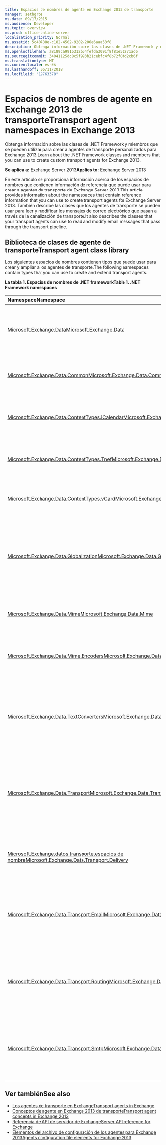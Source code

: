 ```yaml
---
title: Espacios de nombres de agente en Exchange 2013 de transporte
manager: sethgros
ms.date: 09/17/2015
ms.audience: Developer
ms.topic: overview
ms.prod: office-online-server
localization_priority: Normal
ms.assetid: 5c40788e-c182-4502-9202-206e6aaa53f8
description: Obtenga información sobre las clases de .NET Framework y miembros que se pueden utilizar para crear a agentes de transporte personalizados para Exchange 2013.
ms.openlocfilehash: a8189ca9915312b64fefda3091f8f81e51271ad6
ms.sourcegitcommit: 34041125dc8c5f993b21cebfc4f8b72f0fd2cb6f
ms.translationtype: MT
ms.contentlocale: es-ES
ms.lasthandoff: 06/11/2018
ms.locfileid: "19763378"
---
```

# <a name="transport-agent-namespaces-in-exchange-2013"></a><span data-ttu-id="2f357-103">Espacios de nombres de agente en Exchange 2013 de transporte</span><span class="sxs-lookup"><span data-stu-id="2f357-103">Transport agent namespaces in Exchange 2013</span></span>

<span data-ttu-id="2f357-104">Obtenga información sobre las clases de .NET Framework y miembros que se pueden utilizar para crear a agentes de transporte personalizados para Exchange 2013.</span><span class="sxs-lookup"><span data-stu-id="2f357-104">Learn about the .NET Framework classes and members that you can use to create custom transport agents for Exchange 2013.</span></span>
  
<span data-ttu-id="2f357-105">**Se aplica a:** Exchange Server 2013</span><span class="sxs-lookup"><span data-stu-id="2f357-105">**Applies to:** Exchange Server 2013</span></span> 
  
<span data-ttu-id="2f357-106">En este artículo se proporciona información acerca de los espacios de nombres que contienen información de referencia que puede usar para crear a agentes de transporte de Exchange Server 2013.</span><span class="sxs-lookup"><span data-stu-id="2f357-106">This article provides information about the namespaces that contain reference information that you can use to create transport agents for Exchange Server 2013.</span></span> <span data-ttu-id="2f357-107">También describe las clases que los agentes de transporte se pueden usar para leer y modificar los mensajes de correo electrónico que pasan a través de la canalización de transporte.</span><span class="sxs-lookup"><span data-stu-id="2f357-107">It also describes the classes that your transport agents can use to read and modify email messages that pass through the transport pipeline.</span></span>
  
## <a name="transport-agent-class-library"></a><span data-ttu-id="2f357-108">Biblioteca de clases de agente de transporte</span><span class="sxs-lookup"><span data-stu-id="2f357-108">Transport agent class library</span></span>

<span data-ttu-id="2f357-109">Los siguientes espacios de nombres contienen tipos que puede usar para crear y ampliar a los agentes de transporte.</span><span class="sxs-lookup"><span data-stu-id="2f357-109">The following namespaces contain types that you can use to create and extend transport agents.</span></span>

<span data-ttu-id="2f357-110">**La tabla 1. Espacios de nombres de .NET framework**</span><span class="sxs-lookup"><span data-stu-id="2f357-110">**Table 1. .NET Framework namespaces**</span></span>

|<span data-ttu-id="2f357-111">**Namespace**</span><span class="sxs-lookup"><span data-stu-id="2f357-111">**Namespace**</span></span>|<span data-ttu-id="2f357-112">**Descripción**</span><span class="sxs-lookup"><span data-stu-id="2f357-112">**Description**</span></span>|
|:-----|:-----|
|[<span data-ttu-id="2f357-113">Microsoft.Exchange.Data</span><span class="sxs-lookup"><span data-stu-id="2f357-113">Microsoft.Exchange.Data</span></span>](https://msdn.microsoft.com/library/Microsoft.Exchange.Data.aspx) <br/> |<span data-ttu-id="2f357-114">Contiene tipos que especifican las excepciones de datos y la configuración.</span><span class="sxs-lookup"><span data-stu-id="2f357-114">Contains types that specify data and configuration exceptions.</span></span>  <br/> |
|[<span data-ttu-id="2f357-115">Microsoft.Exchange.Data.Common</span><span class="sxs-lookup"><span data-stu-id="2f357-115">Microsoft.Exchange.Data.Common</span></span>](https://msdn.microsoft.com/library/Microsoft.Exchange.Data.Common.aspx) <br/> |<span data-ttu-id="2f357-116">Contiene tipos que admiten la localización y tratamiento de errores.</span><span class="sxs-lookup"><span data-stu-id="2f357-116">Contains types that support localization and error handling.</span></span>  <br/> |
|[<span data-ttu-id="2f357-117">Microsoft.Exchange.Data.ContentTypes.iCalendar</span><span class="sxs-lookup"><span data-stu-id="2f357-117">Microsoft.Exchange.Data.ContentTypes.iCalendar</span></span>](https://msdn.microsoft.com/library/Microsoft.Exchange.Data.ContentTypes.iCalendar.aspx) <br/> |<span data-ttu-id="2f357-118">Contiene tipos que permiten leer y escribir datos de iCalendar.</span><span class="sxs-lookup"><span data-stu-id="2f357-118">Contains types that enable you to read and write iCalendar data.</span></span>  <br/> |
|[<span data-ttu-id="2f357-119">Microsoft.Exchange.Data.ContentTypes.Tnef</span><span class="sxs-lookup"><span data-stu-id="2f357-119">Microsoft.Exchange.Data.ContentTypes.Tnef</span></span>](https://msdn.microsoft.com/library/Microsoft.Exchange.Data.ContentTypes.Tnef.aspx) <br/> |<span data-ttu-id="2f357-120">Contiene tipos que permiten leer y escribir datos TNEF.</span><span class="sxs-lookup"><span data-stu-id="2f357-120">Contains types that enable you to read and write TNEF data.</span></span>  <br/> |
|[<span data-ttu-id="2f357-121">Microsoft.Exchange.Data.ContentTypes.vCard</span><span class="sxs-lookup"><span data-stu-id="2f357-121">Microsoft.Exchange.Data.ContentTypes.vCard</span></span>](https://msdn.microsoft.com/library/Microsoft.Exchange.Data.ContentTypes.vCard.aspx) <br/> |<span data-ttu-id="2f357-122">Contiene tipos que permiten leer y escribir datos de vCard.</span><span class="sxs-lookup"><span data-stu-id="2f357-122">Contains types that enable you to read and write vCard data.</span></span>  <br/> |
|[<span data-ttu-id="2f357-123">Microsoft.Exchange.Data.Globalization</span><span class="sxs-lookup"><span data-stu-id="2f357-123">Microsoft.Exchange.Data.Globalization</span></span>](https://msdn.microsoft.com/library/Microsoft.Exchange.Data.Globalization.aspx) <br/> |<span data-ttu-id="2f357-124">Contiene tipos que permiten trabajar con las referencias culturales y conjuntos a fin de producir contenido localizado de caracteres.</span><span class="sxs-lookup"><span data-stu-id="2f357-124">Contains types that enable you to work with cultures and character sets to produce localized content.</span></span>  <br/> |
|[<span data-ttu-id="2f357-125">Microsoft.Exchange.Data.Mime</span><span class="sxs-lookup"><span data-stu-id="2f357-125">Microsoft.Exchange.Data.Mime</span></span>](https://msdn.microsoft.com/library/Microsoft.Exchange.Data.Mime.aspx) <br/> |<span data-ttu-id="2f357-126">Contiene tipos que permiten leer y escribir datos MIME.</span><span class="sxs-lookup"><span data-stu-id="2f357-126">Contains types that enable you to read and write MIME data.</span></span>  <br/> |
|[<span data-ttu-id="2f357-127">Microsoft.Exchange.Data.Mime.Encoders</span><span class="sxs-lookup"><span data-stu-id="2f357-127">Microsoft.Exchange.Data.Mime.Encoders</span></span>](https://msdn.microsoft.com/library/Microsoft.Exchange.Data.Mime.Encoders.aspx) <br/> |<span data-ttu-id="2f357-128">Contiene tipos que permiten codificar y descodificar datos MIME.</span><span class="sxs-lookup"><span data-stu-id="2f357-128">Contains types that enable you to encode and decode MIME data.</span></span>  <br/> |
|[<span data-ttu-id="2f357-129">Microsoft.Exchange.Data.TextConverters</span><span class="sxs-lookup"><span data-stu-id="2f357-129">Microsoft.Exchange.Data.TextConverters</span></span>](https://msdn.microsoft.com/library/Microsoft.Exchange.Data.TextConverters.aspx) <br/> |<span data-ttu-id="2f357-130">Contiene tipos que permiten leer y escribir datos con diferentes formatos de texto y conversión los datos a y desde estos formatos.</span><span class="sxs-lookup"><span data-stu-id="2f357-130">Contains types that enable you to read and write data with different text formats, and convert data to and from those formats.</span></span>  <br/> |
|[<span data-ttu-id="2f357-131">Microsoft.Exchange.Data.Transport</span><span class="sxs-lookup"><span data-stu-id="2f357-131">Microsoft.Exchange.Data.Transport</span></span>](https://msdn.microsoft.com/library/Microsoft.Exchange.Data.Transport.aspx) <br/> |<span data-ttu-id="2f357-132">Contiene tipos que permiten tener acceso a información acerca de la canalización de transporte del dominio, host y enrutamiento.</span><span class="sxs-lookup"><span data-stu-id="2f357-132">Contains types that enable you to access routing, host, and domain information about the transport pipeline.</span></span>  <br/> |
|[<span data-ttu-id="2f357-133">Microsoft.Exchange.datos.transporte.espacios de nombre</span><span class="sxs-lookup"><span data-stu-id="2f357-133">Microsoft.Exchange.Data.Transport.Delivery</span></span>](https://msdn.microsoft.com/library/Microsoft.Exchange.Data.Transport.Delivery.aspx) <br/> |<span data-ttu-id="2f357-134">Contiene tipos que admiten la extensión de los agentes de entrega de Exchange 2013.</span><span class="sxs-lookup"><span data-stu-id="2f357-134">Contains types that support the extension of Exchange 2013 delivery agents.</span></span>  <br/> |
|[<span data-ttu-id="2f357-135">Microsoft.Exchange.Data.Transport.Email</span><span class="sxs-lookup"><span data-stu-id="2f357-135">Microsoft.Exchange.Data.Transport.Email</span></span>](https://msdn.microsoft.com/library/Microsoft.Exchange.Data.Transport.Email.aspx) <br/> |<span data-ttu-id="2f357-136">Contiene tipos que admiten la creación, lectura, escritura y modificación de los mensajes de correo electrónico.</span><span class="sxs-lookup"><span data-stu-id="2f357-136">Contains types that support creating, reading, writing, and modifying email messages.</span></span>  <br/> |
|[<span data-ttu-id="2f357-137">Microsoft.Exchange.Data.Transport.Routing</span><span class="sxs-lookup"><span data-stu-id="2f357-137">Microsoft.Exchange.Data.Transport.Routing</span></span>](https://msdn.microsoft.com/library/Microsoft.Exchange.Data.Transport.Routing.aspx) <br/> |<span data-ttu-id="2f357-138">Contiene tipos que admiten la extensión del comportamiento de enrutamiento de transporte de Exchange 2013.</span><span class="sxs-lookup"><span data-stu-id="2f357-138">Contains types that support the extension of the Exchange 2013 transport routing behavior.</span></span>  <br/> |
|[<span data-ttu-id="2f357-139">Microsoft.Exchange.Data.Transport.Smtp</span><span class="sxs-lookup"><span data-stu-id="2f357-139">Microsoft.Exchange.Data.Transport.Smtp</span></span>](https://msdn.microsoft.com/library/Microsoft.Exchange.Data.Transport.Smtp.aspx) <br/> |<span data-ttu-id="2f357-140">Contiene tipos que admiten la extensión de transporte de Exchange 2013 comportamiento de SMTP.</span><span class="sxs-lookup"><span data-stu-id="2f357-140">Contains types that support the extension of the Exchange 2013 transport SMTP behavior.</span></span>  <br/> |
   
## <a name="see-also"></a><span data-ttu-id="2f357-141">Ver también</span><span class="sxs-lookup"><span data-stu-id="2f357-141">See also</span></span>

- [<span data-ttu-id="2f357-142">Los agentes de transporte en Exchange</span><span class="sxs-lookup"><span data-stu-id="2f357-142">Transport agents in Exchange</span></span>](transport-agents-in-exchange-2013.md)   
- [<span data-ttu-id="2f357-143">Conceptos de agente en Exchange 2013 de transporte</span><span class="sxs-lookup"><span data-stu-id="2f357-143">Transport agent concepts in Exchange 2013</span></span>](transport-agent-concepts-in-exchange-2013.md) 
- [<span data-ttu-id="2f357-144">Referencia de API de servidor de Exchange</span><span class="sxs-lookup"><span data-stu-id="2f357-144">Server API reference for Exchange</span></span>](http://msdn.microsoft.com/library/6eddd052-f59f-45b4-b846-7e53d4d7eb16%28Office.15%29.aspx)
- [<span data-ttu-id="2f357-145">Elementos del archivo de configuración de los agentes para Exchange 2013</span><span class="sxs-lookup"><span data-stu-id="2f357-145">Agents configuration file elements for Exchange 2013</span></span>](agents-configuration-file-elements-for-exchange-2013.md)
    

